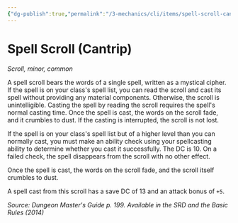 ```yaml
---
{"dg-publish":true,"permalink":"/3-mechanics/cli/items/spell-scroll-cantrip/","tags":["ttrpg-cli/compendium/src/5e/dmg","ttrpg-cli/item/rarity/common","ttrpg-cli/item/tier/minor","ttrpg-cli/item/wondrous/scroll"]}
---
```


# Spell Scroll (Cantrip)
*Scroll, minor, common*  



A spell scroll bears the words of a single spell, written as a mystical cipher. If the spell is on your class's spell list, you can read the scroll and cast its spell without providing any material components. Otherwise, the scroll is unintelligible. Casting the spell by reading the scroll requires the spell's normal casting time. Once the spell is cast, the words on the scroll fade, and it crumbles to dust. If the casting is interrupted, the scroll is not lost.

If the spell is on your class's spell list but of a higher level than you can normally cast, you must make an ability check using your spellcasting ability to determine whether you cast it successfully. The DC is 10. On a failed check, the spell disappears from the scroll with no other effect.

Once the spell is cast, the words on the scroll fade, and the scroll itself crumbles to dust.

A spell cast from this scroll has a save DC of 13 and an attack bonus of `+5`.

*Source: Dungeon Master's Guide p. 199. Available in the <span title='Systems Reference Document (5.1)'>SRD</span> and the Basic Rules (2014)*